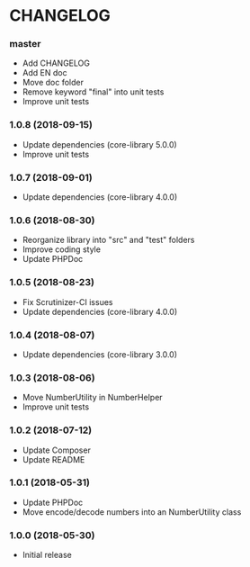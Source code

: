 CHANGELOG
=========

### master

- Add CHANGELOG
- Add EN doc
- Move doc folder
- Remove keyword "final" into unit tests
- Improve unit tests

### 1.0.8 (2018-09-15)

- Update dependencies (core-library 5.0.0)
- Improve unit tests

### 1.0.7 (2018-09-01)

- Update dependencies (core-library 4.0.0)

### 1.0.6 (2018-08-30)

- Reorganize library into "src" and "test" folders
- Improve coding style
- Update PHPDoc

### 1.0.5 (2018-08-23)

- Fix Scrutinizer-CI issues
- Update dependencies (core-library 4.0.0)

### 1.0.4 (2018-08-07)

- Update dependencies (core-library 3.0.0)

### 1.0.3 (2018-08-06)

- Move NumberUtility in NumberHelper
- Improve unit tests

### 1.0.2 (2018-07-12)

- Update Composer
- Update README

### 1.0.1 (2018-05-31)

- Update PHPDoc
- Move encode/decode numbers into an NumberUtility class

### 1.0.0 (2018-05-30)

- Initial release
